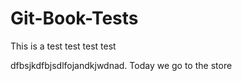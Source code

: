 # Git-Book-Tests

This is a test test test test

dfbsjkdfbjsdlfojandkjwdnad. Today we go to the store

